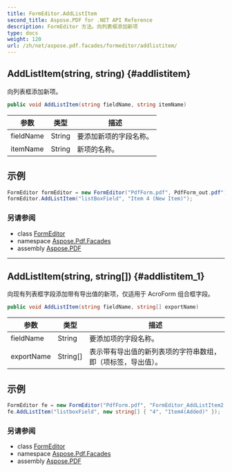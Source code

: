 ```yaml
---
title: FormEditor.AddListItem
second_title: Aspose.PDF for .NET API Reference
description: FormEditor 方法。向列表框添加新项
type: docs
weight: 120
url: /zh/net/aspose.pdf.facades/formeditor/addlistitem/
---
```

## AddListItem(string, string) {#addlistitem}

向列表框添加新项。

```csharp
public void AddListItem(string fieldName, string itemName)
```

| 参数 | 类型 | 描述 |
| --- | --- | --- |
| fieldName | String | 要添加新项的字段名称。 |
| itemName | String | 新项的名称。 |

## 示例

```csharp
FormEditor formEditor = new FormEditor("PdfForm.pdf", PdfForm_out.pdf");
formEditor.AddListItem("listBoxField", "Item 4 (New Item)");
```

### 另请参阅

* class [FormEditor](../)
* namespace [Aspose.Pdf.Facades](../../../aspose.pdf.facades/)
* assembly [Aspose.PDF](../../../)

---

## AddListItem(string, string[]) {#addlistitem_1}

向现有列表框字段添加带有导出值的新项，仅适用于 AcroForm 组合框字段。

```csharp
public void AddListItem(string fieldName, string[] exportName)
```

| 参数 | 类型 | 描述 |
| --- | --- | --- |
| fieldName | String | 要添加项的字段名称。 |
| exportName | String[] | 表示带有导出值的新列表项的字符串数组，即（项标签，导出值）。 |

## 示例

```csharp
FormEditor fe = new FormEditor("PdfForm.pdf", "FormEditor_AddListItem2.pdf");
fe.AddListItem("listboxField", new string[] { "4", "Item4(Added)" });
```

### 另请参阅

* class [FormEditor](../)
* namespace [Aspose.Pdf.Facades](../../../aspose.pdf.facades/)
* assembly [Aspose.PDF](../../../)